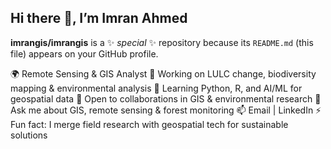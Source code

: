 ## Hi there 👋, I’m Imran Ahmed



**imrangis/imrangis** is a ✨ _special_ ✨ repository because its `README.md` (this file) appears on your GitHub profile.


🌍 Remote Sensing & GIS Analyst
🔭 Working on LULC change, biodiversity mapping & environmental analysis
🌱 Learning Python, R, and AI/ML for geospatial data
👯 Open to collaborations in GIS & environmental research
💬 Ask me about GIS, remote sensing & forest monitoring
📫 Email | LinkedIn
⚡ Fun fact: I merge field research with geospatial tech for sustainable solutions
